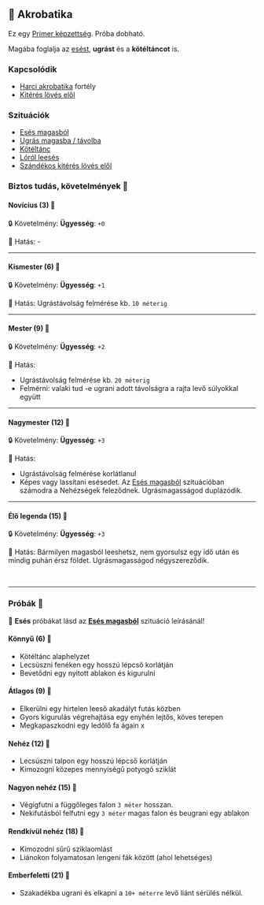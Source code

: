 ## 🔵 Akrobatika

Ez egy [Primer képzettség](../010_09_primer_szekunder_ismeretek.md). Próba dobható.

Magába foglalja az [esést](../szituaciok/eses_magasbol.md), **ugrást** és a **kötéltáncot** is.

### Kapcsolódik

- [Harci akrobatika](../fortelyok.harci/harci_akrobatika.md) fortély
- [Kitérés lövés elől](../fortelyok.harci/kiteres_loves_elol.md)

### Szituációk

- [Esés magasból](../szituaciok/eses_magasbol.md)
- [Ugrás magasba / távolba](../szituaciok/ugras_magasba_tavolba.md)
- [Kötéltánc](../szituaciok/koteltanc.md)
- [Lóról leesés](../szituaciok/lorol_hatasrol_leeses.md)
- [Szándékos kitérés lövés elől](../szituaciok/szandekos_kiteres_loves_elol.md)

### Biztos tudás, követelmények 📖

#### Novícius (3) 📖

🔒 Követelmény: **Ügyesség**: `+0`

🌟 Hatás: -

---
#### Kismester (6) 📖

🔒 Követelmény: **Ügyesség**: `+1`

🌟 Hatás: Ugrástávolság felmérése kb. `10 méterig`

---
#### Mester (9) 📖

🔒 Követelmény: **Ügyesség**: `+2`

🌟 Hatás:
- Ugrástávolság felmérése kb. `20 méterig`
- Felmérni: valaki tud -e ugrani adott távolságra a rajta levő súlyokkal együtt

---
#### Nagymester (12) 📖

🔒 Követelmény: **Ügyesség**: `+3`

🌟 Hatás:
- Ugrástávolság felmérése korlátlanul
- Képes vagy lassítani esésedet. Az [Esés magasból](../szituaciok/eses_magasbol.md) szituációban számodra a Nehézségek feleződnek. Ugrásmagasságod duplázódik.

---
#### Élő legenda (15) 📖

🔒 Követelmény: **Ügyesség**: `+3`

🌟 Hatás: Bármilyen magasból leeshetsz, nem gyorsulsz egy idő után és mindig puhán érsz földet. Ugrásmagasságod négyszereződik.

<br />

---
### Próbák 🎲 

🔆 **Esés** próbákat lásd az **[Esés magasból](../szituaciok/eses_magasbol.md)** szituáció leírásánál!

#### Könnyű (6) 🎲 

- Kötéltánc alaphelyzet
- Lecsúszni fenéken egy hosszú lépcső korlátján
- Bevetődni egy nyitott ablakon és kigurulni

#### Átlagos (9) 🎲 

- Elkerülni egy hirtelen leeső akadályt futás közben
- Gyors kigurulás végrehajtása egy enyhén lejtős, köves terepen
- Megkapaszkodni egy ledőlő fa ágain
x
#### Nehéz (12) 🎲 

- Lecsúszni talpon egy hosszú lépcső korlátján
- Kimozogni közepes mennyiségű potyogó sziklát

#### Nagyon nehéz (15) 🎲 

- Végigfutni a függőleges falon `3 méter` hosszan.
- Nekifutásból felfutni egy `3 méter` magas falon és beugrani egy ablakon

#### Rendkívül nehéz (18) 🎲 

- Kimozodni sűrű sziklaomlást
- Liánokon folyamatosan lengeni fák között (ahol lehetséges)

#### Emberfeletti (21) 🎲 

- Szakadékba ugrani és elkapni a `10+ méterre` levő liánt sérülés nélkül.
